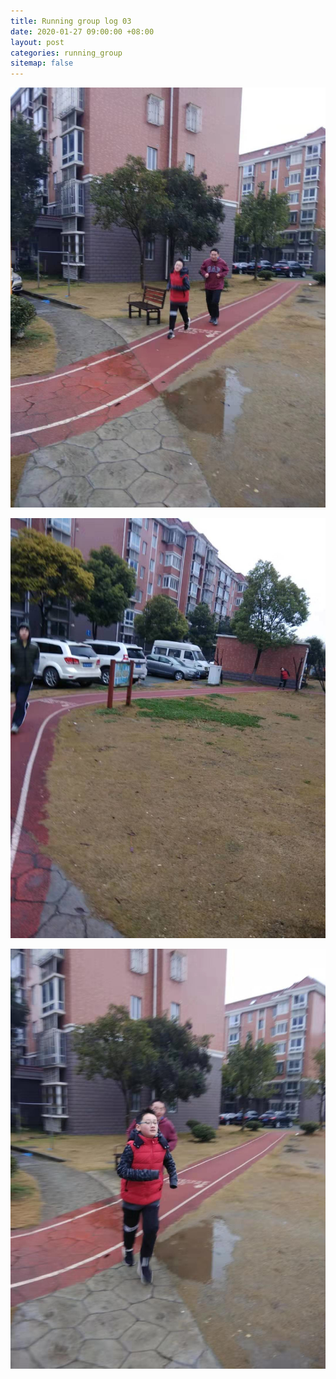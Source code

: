 ```yaml
---
title: Running group log 03
date: 2020-01-27 09:00:00 +08:00
layout: post
categories: running_group
sitemap: false
---
```


![007](007.jpg)

![008](008.jpg)

![009](009.jpg)
